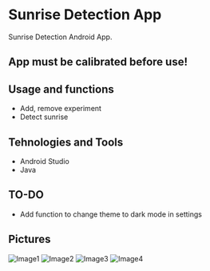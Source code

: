 # Sunrise Detection App
Sunrise Detection Android App.

## App must be calibrated before use!

## Usage and functions
* Add, remove experiment
* Detect sunrise

## Tehnologies and Tools
* Android Studio
* Java

## TO-DO
* Add function to change theme to dark mode in settings

## Pictures
![Image1](/pictures/1.JPG)
![Image2](/pictures/2.JPG)
![Image3](/pictures/3.JPG)
![Image4](/pictures/4.JPG)
